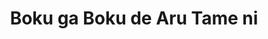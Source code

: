 --- 
title: "Boku ga Boku de Aru Tame ni"
publishdate: "2019-7-18T16:48:46+02:00"
src: "https://365manga.net/manga/boku-ga-boku-de-aru-tame-ni"
image: "https://data.365manga.net/images/thumbnails/6936-boku-ga-boku-de-aru-tame-ni.jpg"
description: "Second-year high school student Shun Asakura has been together with Sana Wakatsuki since they were kids, and has had feelings for her for just as long. In fourth grade, Shun's family had to move, but he couldn't tell Sana how he felt before he left town. He's regretted putting a lid on his feelings for seven years since then, until he finally returns to the town where Sana lives. He…"
---